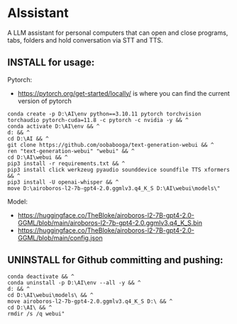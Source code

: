 # AIssistant

A LLM assistant for personal computers that can open and close programs, tabs, folders and hold conversation via STT and TTS.

## INSTALL for usage:
Pytorch:
- https://pytorch.org/get-started/locally/ is where you can find the current version of pytorch

```shell
conda create -p D:\AI\env python==3.10.11 pytorch torchvision torchaudio pytorch-cuda=11.8 -c pytorch -c nvidia -y && ^
conda activate D:\AI\env && ^
d: && ^
cd D:\AI && ^
git clone https://github.com/oobabooga/text-generation-webui && ^
ren "text-generation-webui" "webui" && ^
cd D:\AI\webui && ^
pip3 install -r requirements.txt && ^
pip3 install click werkzeug pyaudio sounddevice soundfile TTS xformers && ^
pip3 install -U openai-whisper && ^
move D:\airoboros-l2-7b-gpt4-2.0.ggmlv3.q4_K_S D:\AI\webui\models\"
```

Model:
- https://huggingface.co/TheBloke/airoboros-l2-7B-gpt4-2.0-GGML/blob/main/airoboros-l2-7b-gpt4-2.0.ggmlv3.q4_K_S.bin
- https://huggingface.co/TheBloke/airoboros-l2-7B-gpt4-2.0-GGML/blob/main/config.json

## UNINSTALL for Github committing and pushing:

```shell
conda deactivate && ^
conda uninstall -p D:\AI\env --all -y && ^
d: && ^
cd D:\AI\webui\models\ && ^
move airoboros-l2-7b-gpt4-2.0.ggmlv3.q4_K_S D:\ && ^
cd D:\AI\ && ^
rmdir /s /q webui"
```